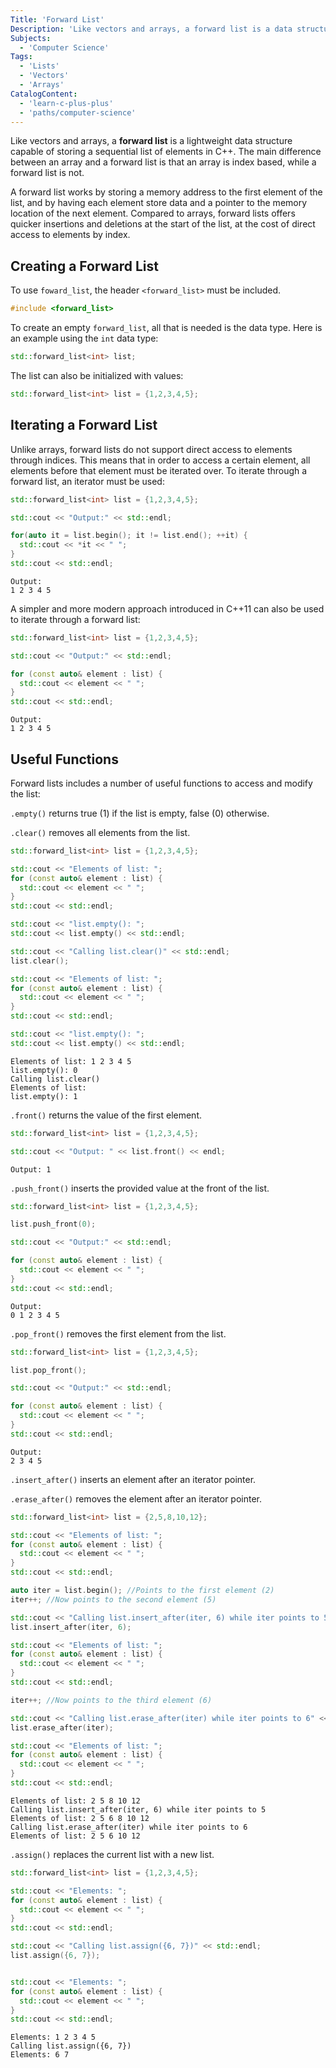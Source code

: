 ```yaml
---
Title: 'Forward List'
Description: 'Like vectors and arrays, a forward list is a data structure capable of storing a sequential list of elements in C++.'
Subjects:
  - 'Computer Science'
Tags:
  - 'Lists'
  - 'Vectors'
  - 'Arrays'
CatalogContent:
  - 'learn-c-plus-plus'
  - 'paths/computer-science'
---
```


Like vectors and arrays, a **forward list** is a lightweight  data structure capable of storing a sequential list of elements in C++. The main difference between an array and a forward list is that an array is index based, while a forward list is not.

A forward list works by storing a memory address to the first element of the list, and by having each element store data and a pointer to the memory location of the next element. Compared to arrays, forward lists offers quicker insertions and deletions at the start of the list, at the cost of direct access to elements by index.

## Creating a Forward List

To use `foward_list`, the header `<forward_list>` must be included.

```cpp
#include <forward_list>
```
To create an empty `forward_list`, all that is needed is the data type. Here is an example using the `int` data type:

```cpp
std::forward_list<int> list;
```

The list can also be initialized with values:

```cpp
std::forward_list<int> list = {1,2,3,4,5};
```

## Iterating a Forward List

Unlike arrays, forward lists do not support direct access to elements through indices. This means that in order to access a certain element, all elements before that element must be iterated over. To iterate through a forward list, an iterator must be used:

```cpp
std::forward_list<int> list = {1,2,3,4,5};

std::cout << "Output:" << std::endl;

for(auto it = list.begin(); it != list.end(); ++it) {
  std::cout << *it << " ";
}
std::cout << std::endl;
```
```shell
Output:
1 2 3 4 5 
```

A simpler and more modern approach introduced in C++11 can also be used to iterate through a forward list:

```cpp
std::forward_list<int> list = {1,2,3,4,5};

std::cout << "Output:" << std::endl;

for (const auto& element : list) {
  std::cout << element << " ";
}
std::cout << std::endl;
```
```shell
Output:
1 2 3 4 5 
```

## Useful Functions

Forward lists includes a number of useful functions to access and modify the list:

`.empty()` returns true (1) if the list is empty, false (0) otherwise.

`.clear()` removes all elements from the list.

```cpp
std::forward_list<int> list = {1,2,3,4,5};

std::cout << "Elements of list: ";
for (const auto& element : list) {
  std::cout << element << " ";
}
std::cout << std::endl;

std::cout << "list.empty(): ";
std::cout << list.empty() << std::endl;

std::cout << "Calling list.clear()" << std::endl;
list.clear();

std::cout << "Elements of list: ";
for (const auto& element : list) {
  std::cout << element << " ";
}
std::cout << std::endl;

std::cout << "list.empty(): ";
std::cout << list.empty() << std::endl;
```
```shell
Elements of list: 1 2 3 4 5 
list.empty(): 0
Calling list.clear()
Elements of list: 
list.empty(): 1
```

`.front()` returns the value of the first element.

```cpp
std::forward_list<int> list = {1,2,3,4,5};

std::cout << "Output: " << list.front() << endl;

```
```shell
Output: 1
```

`.push_front()` inserts the provided value at the front of the list.

```cpp
std::forward_list<int> list = {1,2,3,4,5};

list.push_front(0);

std::cout << "Output:" << std::endl;

for (const auto& element : list) {
  std::cout << element << " ";
}
std::cout << std::endl;
```
```shell
Output:
0 1 2 3 4 5 
```

`.pop_front()` removes the first element from the list.

```cpp
std::forward_list<int> list = {1,2,3,4,5};

list.pop_front();

std::cout << "Output:" << std::endl;

for (const auto& element : list) {
  std::cout << element << " ";
}
std::cout << std::endl;
```
```shell
Output:
2 3 4 5 
```

`.insert_after()` inserts an element after an iterator pointer.

`.erase_after()` removes the element after an iterator pointer.

```cpp
std::forward_list<int> list = {2,5,8,10,12};

std::cout << "Elements of list: ";
for (const auto& element : list) {
  std::cout << element << " ";
}
std::cout << std::endl;

auto iter = list.begin(); //Points to the first element (2)
iter++; //Now points to the second element (5)

std::cout << "Calling list.insert_after(iter, 6) while iter points to 5" << std::endl;
list.insert_after(iter, 6);

std::cout << "Elements of list: ";
for (const auto& element : list) {
  std::cout << element << " ";
}
std::cout << std::endl;

iter++; //Now points to the third element (6)

std::cout << "Calling list.erase_after(iter) while iter points to 6" << std::endl;
list.erase_after(iter);

std::cout << "Elements of list: ";
for (const auto& element : list) {
  std::cout << element << " ";
}
std::cout << std::endl;
```
```shell
Elements of list: 2 5 8 10 12 
Calling list.insert_after(iter, 6) while iter points to 5
Elements of list: 2 5 6 8 10 12 
Calling list.erase_after(iter) while iter points to 6
Elements of list: 2 5 6 10 12 
```

`.assign()` replaces the current list with a new list.

```cpp
std::forward_list<int> list = {1,2,3,4,5};

std::cout << "Elements: ";
for (const auto& element : list) {
  std::cout << element << " ";
}
std::cout << std::endl;

std::cout << "Calling list.assign({6, 7})" << std::endl;
list.assign({6, 7});


std::cout << "Elements: ";
for (const auto& element : list) {
  std::cout << element << " ";
}
std::cout << std::endl;
```
```shell
Elements: 1 2 3 4 5 
Calling list.assign({6, 7})
Elements: 6 7 
```
